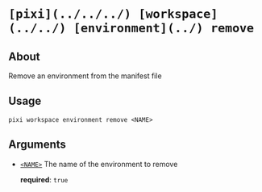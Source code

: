 # `[pixi](../../../) [workspace](../../) [environment](../) remove`

## About

Remove an environment from the manifest file

## Usage

```text
pixi workspace environment remove <NAME>

```

## Arguments

- [`<NAME>`](#arg-%3CNAME%3E) The name of the environment to remove

  **required**: `true`
